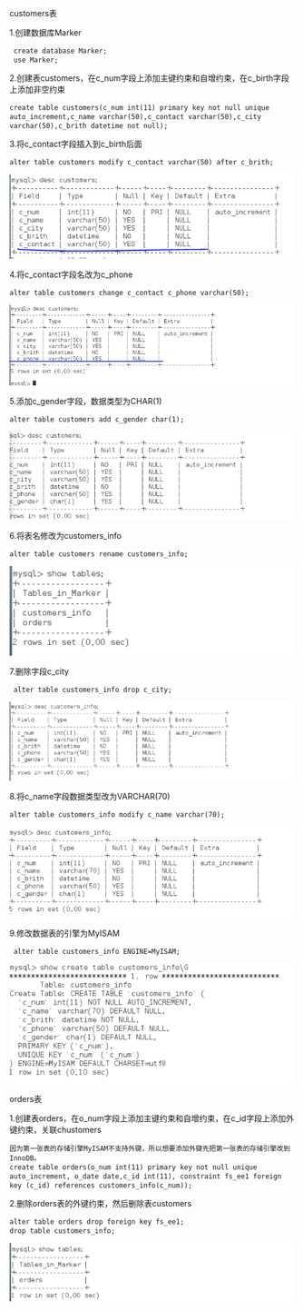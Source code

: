 customers表

1.创建数据库Marker

```mysql 
 create database Marker;
 use Marker;
```

2.创建表customers，在c_num字段上添加主键约束和自增约束，在c_birth字段上添加非空约束

```mysql
create table customers(c_num int(11) primary key not null unique auto_increment,c_name varchar(50),c_contact varchar(50),c_city varchar(50),c_brith datetime not null);
```

3.将c_contact字段插入到c_birth后面

```mysql
alter table customers modify c_contact varchar(50) after c_brith;
```

![1577419799707](image/作业2/1577419799707.png)

4.将c_contact字段名改为c_phone

```mysql
alter table customers change c_contact c_phone varchar(50);
```

![1577419902691](image/作业2/1577419902691.png)

5.添加c_gender字段，数据类型为CHAR(1)

```mysql
alter table customers add c_gender char(1);
```

![1577420041355](image/作业2/1577420041355.png)

6.将表名修改为customers_info

```mysql
alter table customers rename customers_info;
```

![1577420110690](image/作业2/1577420110690.png)

7.删除字段c_city

```mysql
 alter table customers_info drop c_city;
```

![1577420200506](image/作业2/1577420200506.png)

8.将c_name字段数据类型改为VARCHAR(70)

```mysql
alter table customers_info modify c_name varchar(70);
```

![1577420266972](image/作业2/1577420266972.png)

9.修改数据表的引擎为MyISAM

```mysql
 alter table customers_info ENGINE=MyISAM;
```

![1577420464044](image/作业2/1577420464044.png)

orders表

1.创建表orders，在o_num字段上添加主键约束和自增约束，在c_id字段上添加外键约束，关联chustomers

```mysql
因为第一张表的存储引擎MyISAM不支持外键，所以想要添加外键先把第一张表的存储引擎改到InnoDB。
create table orders(o_num int(11) primary key not null unique auto_increment, o_date date,c_id int(11), constraint fs_ee1 foreign key (c_id) references customers_info(c_num));
```

2.删除orders表的外键约束，然后删除表customers

```mysql
alter table orders drop foreign key fs_ee1;
drop table customers_info;

```

![1577420688216](image/作业2/1577420688216.png)